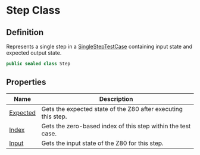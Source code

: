 # Step Class
## Definition

Represents a single step in a [SingleStepTestCase](MrKWatkins.EmulatorTestSuites.Z80.Instruction.SingleStep.SingleStepTestCase.md) containing input state and expected output state.

```c#
public sealed class Step
```

## Properties

| Name | Description |
| ---- | ----------- |
| [Expected](MrKWatkins.EmulatorTestSuites.Z80.Instruction.SingleStep.Step.Expected.md) | Gets the expected state of the Z80 after executing this step. |
| [Index](MrKWatkins.EmulatorTestSuites.Z80.Instruction.SingleStep.Step.Index.md) | Gets the zero-based index of this step within the test case. |
| [Input](MrKWatkins.EmulatorTestSuites.Z80.Instruction.SingleStep.Step.Input.md) | Gets the input state of the Z80 for this step. |

